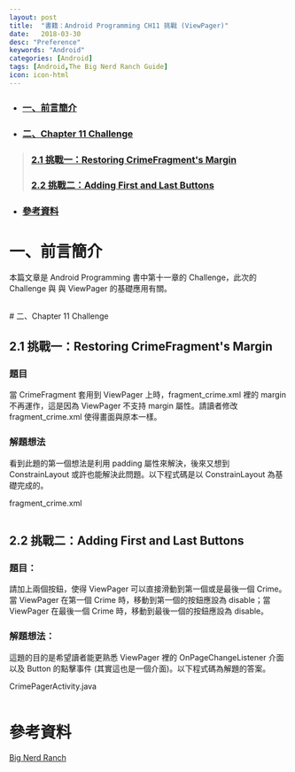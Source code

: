 ```yaml
---
layout: post
title:  "書籍：Android Programming CH11 挑戰 (ViewPager)"
date:   2018-03-30
desc: "Preference"
keywords: "Android"
categories: [Android]
tags: [Android,The Big Nerd Ranch Guide]
icon: icon-html
---
```


* ### [一、前言簡介](#1)
* ### [二、Chapter 11 Challenge](#2)
> ### [2.1 挑戰一：Restoring CrimeFragment's Margin](#2.1)
> ### [2.2 挑戰二：Adding First and Last Buttons](#2.2)
* ### [參考資料](#3)

<h2 id="1"></h2>

# 一、前言簡介
本篇文章是 Android Programming 書中第十一章的 Challenge，此次的 Challenge 與 與 ViewPager 的基礎應用有關。

<h2 id="2"></h2>
# 二、Chapter 11 Challenge

<h2 id="2.1"></h2>

## 2.1 挑戰一：Restoring CrimeFragment's Margin

### 題目

當 CrimeFragment 套用到 ViewPager 上時，fragment_crime.xml 裡的 margin 不再運作，這是因為 ViewPager 不支持 margin 屬性。請讀者修改 fragment_crime.xml 使得畫面與原本一樣。

### 解題想法

看到此題的第一個想法是利用 padding 屬性來解決，後來又想到 ConstrainLayout 或許也能解決此問題。以下程式碼是以 ConstrainLayout 為基礎完成的。

fragment_crime.xml

```xml
```


<h2 id="2.2"></h2>

## 2.2 挑戰二：Adding First and Last Buttons

### 題目：

請加上兩個按鈕，使得 ViewPager 可以直接滑動到第一個或是最後一個 Crime。當 ViewPager 在第一個 Crime 時，移動到第一個的按鈕應設為 disable；當 ViewPager 在最後一個 Crime 時，移動到最後一個的按鈕應設為 disable。

### 解題想法：

這題的目的是希望讀者能更熟悉 ViewPager 裡的 OnPageChangeListener 介面以及 Button 的點擊事件 (其實這也是一個介面)。以下程式碼為解題的答案。

CrimePagerActivity.java
```java
```

# 參考資料

[Big Nerd Ranch](https://forums.bignerdranch.com/c/android-programming-the-big-nerd-ranch-guide)